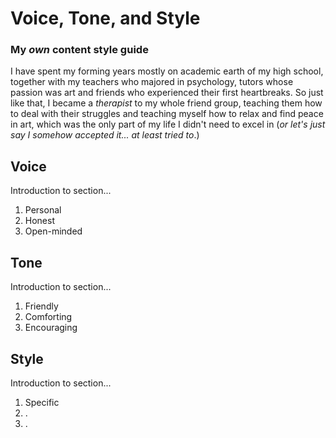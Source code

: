 # Voice, Tone, and Style

### My *own* content style guide 

I have spent my forming years mostly on academic earth of my high school, together with my teachers who majored in psychology, tutors whose passion was art and friends who experienced their first heartbreaks. So just like that, I became a *therapist* to my whole friend group, teaching them how to deal with their struggles and teaching myself how to relax and find peace in art, which was the only part of my life I didn't need to excel in (*or let's just say I somehow accepted it... at least tried to*.)  

## Voice

Introduction to section...

1. Personal
2. Honest
3. Open-minded
   
## Tone

Introduction to section...

1. Friendly
2. Comforting
3. Encouraging
   
## Style

Introduction to section...

1. Specific
2. .
3. .
